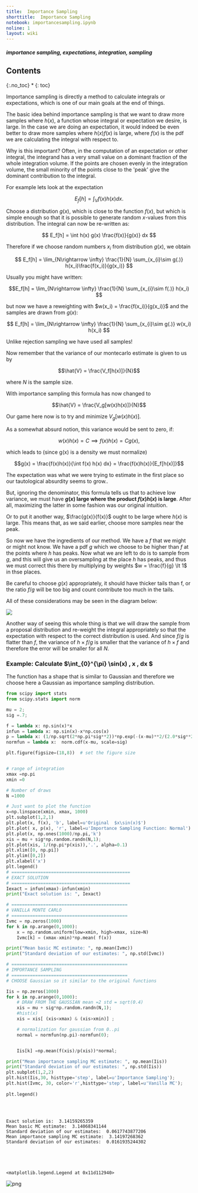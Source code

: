 ```yaml
---
title:  Importance Sampling
shorttitle:  Importance Sampling
notebook: importancesampling.ipynb
noline: 1
layout: wiki
---
```


##### importance sampling, expectations, integration, sampling

## Contents
{:.no_toc}
* 
{: toc}

Importance sampling is directly a method to calculate integrals or expectations, which is one of our main goals at the end of things.

The basic idea behind importance sampling is that we want to draw more samples where $h(x)$, a function whose integral or expectation we desire, is large.  In the case we are doing an expectation, it would indeed be even better to draw more samples where $h(x)f(x)$ is large, where $f(x)$ is the pdf we are calculating the integral with respect to.

Why is this important? Often, in the computation of an expectation or other integral, the integrand has a very small value on a dominant fraction of the whole integration volume.
If the points are chosen evenly in the integration volume, the small minority of the points close to the 'peak' give the dominant contribution to the integral.

For example lets look at the expectation

$$ E_f[h] = \int_V f(x) h(x) dx. $$

Choose a distribution $g(x)$, which is close to the function $f(x)$, but which is simple
enough so that it is possible to generate random $x$-values from this distribution.
The integral can now be re-written as:

$$ E_f[h] = \int h(x) g(x) \frac{f(x)}{g(x)} dx $$

Therefore if we choose random numbers $x_i$ from distribution $g(x)$, we obtain

$$ E_f[h] = \lim_{N\rightarrow \infty} \frac{1}{N} \sum_{x_{i}\sim g(.)} h(x_i)\frac{f(x_i)}{g(x_i)} $$

Usually you might have written:

$$E_f[h] = \lim_{N\rightarrow \infty} \frac{1}{N} \sum_{x_{i}\sim f(.)} h(x_i) $$

but now we have a reweighting with $w(x_i) =  \frac{f(x_i)}{g(x_i)}$ and the samples are drawn from $g(x)$:

$$ E_f[h] = \lim_{N\rightarrow \infty} \frac{1}{N} \sum_{x_{i}\sim g(.)} w(x_i) h(x_i) $$

Unlike rejection sampling we have used all samples!

Now remember that the variance of our montecarlo estimate is given to us by

$$\hat{V} = \frac{V_f[h(x)]}{N}$$

where $N$ is the sample size. 

With importance sampling this formula has now changed to

$$\hat{V} = \frac{V_g[w(x)h(x)]}{N}$$

Our game here now is to try and minimize  $V_g[w(x)h(x)]$.

As a somewhat absurd notion, this variance would be sent to zero, if:

$$w(x)h(x) = C \implies f(x) h(x) = C g(x),$$

which leads to (since g(x) is a density we must normalize)

$$g(x) = \frac{f(x)h(x)}{\int f(x) h(x) dx} = \frac{f(x)h(x)}{E_f[h(x)]}$$

The expectation was what we were trying to estimate in the first place so our tautological absurdity seems to grow..

But, ignoring the denominator, this formula tells us that to achieve low variance, we must have **$g(x)$ large where the product  $f(x)h(x)$ is large**.  After all,  maximizing the latter in some fashion was our original intuition. 

Or to put it another way, $\frac{g(x)}{f(x)}$ ought to be large where $h(x)$ is large. This means that, as we said earlier, choose more samples near the peak.

So now we have the ingredients of our method. We have a $f$ that we might or might not know. We have a pdf $g$ which we choose to be higher than $f$ at the points where $h$ has peaks. Now what we are left to do is to sample from $g$, and this will give us an oversampling at the place $h$ has peaks, and thus we must correct this there by multiplying by weights $w  = \frac{f}{g} \lt 1$ in thse places.

Be careful to choose $g(x)$ appropriately, it should have thicker tails than f, or the ratio $f/g$ will be too big and count contribute too much in the tails.

All of these considerations may be seen in the diagram below:

![](images/importance.png)

Another way of seeing this whole thing is that we will draw the sample from a proposal
distribution and re-weight the integral appropriately so that the expectation with respect to the correct distribution is used. And since $f/g$ is flatter than $f$, the variance of $h \times f/g$ is smaller that the variance of $h \times f$ and therefore the error will be smaller for all $N$.

### Example: Calculate $\int_{0}^{\pi} \sin(x) \, x \, dx $

The function has a shape that is similar to Gaussian and therefore we choose here a Gaussian as importance sampling distribution. 



```python
from scipy import stats
from scipy.stats import norm

mu = 2;
sig =.7;

f = lambda x: np.sin(x)*x
infun = lambda x: np.sin(x)-x*np.cos(x)
p = lambda x: (1/np.sqrt(2*np.pi*sig**2))*np.exp(-(x-mu)**2/(2.0*sig**2))
normfun = lambda x:  norm.cdf(x-mu, scale=sig)
```




```python
plt.figure(figsize=(18,8))  # set the figure size


# range of integration
xmax =np.pi 
xmin =0

# Number of draws 
N =1000

# Just want to plot the function
x=np.linspace(xmin, xmax, 1000)
plt.subplot(1,2,1)
plt.plot(x, f(x), 'b', label=u'Original  $x\sin(x)$')
plt.plot( x, p(x), 'r', label=u'Importance Sampling Function: Normal')
plt.plot(x, np.ones(1000)/np.pi,'k')
xis = mu + sig*np.random.randn(N,1);
plt.plot(xis, 1/(np.pi*p(xis)),'.', alpha=0.1)
plt.xlim([0, np.pi])
plt.ylim([0,2])
plt.xlabel('x')
plt.legend()
# =============================================
# EXACT SOLUTION 
# =============================================
Iexact = infun(xmax)-infun(xmin)
print("Exact solution is: ", Iexact)

# ============================================
# VANILLA MONTE CARLO 
# ============================================
Ivmc = np.zeros(1000)
for k in np.arange(0,1000):
    x = np.random.uniform(low=xmin, high=xmax, size=N)
    Ivmc[k] = (xmax-xmin)*np.mean( f(x))

print("Mean basic MC estimate: ", np.mean(Ivmc))
print("Standard deviation of our estimates: ", np.std(Ivmc))

# ============================================
# IMPORTANCE SAMPLING 
# ============================================
# CHOOSE Gaussian so it similar to the original functions

Iis = np.zeros(1000)
for k in np.arange(0,1000):
    # DRAW FROM THE GAUSSIAN mean =2 std = sqrt(0.4) 
    xis = mu + sig*np.random.randn(N,1);
    #hist(x)
    xis = xis[ (xis<xmax) & (xis>xmin)] ;

    # normalization for gaussian from 0..pi
    normal = normfun(np.pi)-normfun(0);


    Iis[k] =np.mean(f(xis)/p(xis))*normal;

print("Mean importance sampling MC estimate: ", np.mean(Iis))
print("Standard deviation of our estimates: ", np.std(Iis))
plt.subplot(1,2,2)
plt.hist(Iis,30, histtype='step', label=u'Importance Sampling');
plt.hist(Ivmc, 30, color='r',histtype='step', label=u'Vanilla MC');
 
plt.legend()
 
 
 
```


    Exact solution is:  3.14159265359
    Mean basic MC estimate:  3.14068341144
    Standard deviation of our estimates:  0.0617743877206
    Mean importance sampling MC estimate:  3.14197268362
    Standard deviation of our estimates:  0.0161935244302





    <matplotlib.legend.Legend at 0x11d112940>




![png](importancesampling_files/importancesampling_6_2.png)




```python

```

